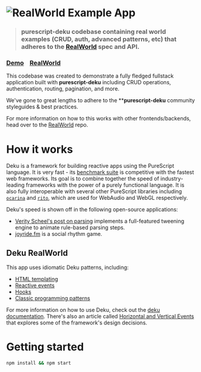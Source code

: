 # ![RealWorld Example App](logo.png)

> ### purescript-deku codebase containing real world examples (CRUD, auth, advanced patterns, etc) that adheres to the [RealWorld](https://github.com/gothinkster/realworld) spec and API.


### [Demo](https://deku-realworld.netlify.app/)&nbsp;&nbsp;&nbsp;&nbsp;[RealWorld](https://github.com/gothinkster/realworld)


This codebase was created to demonstrate a fully fledged fullstack application built with **purescript-deku** including CRUD operations, authentication, routing, pagination, and more.

We've gone to great lengths to adhere to the ****purescript-deku** community styleguides & best practices.

For more information on how to this works with other frontends/backends, head over to the [RealWorld](https://github.com/gothinkster/realworld) repo.


# How it works

Deku is a framework for building reactive apps using the PureScript language. It is very fast - its [benchmark suite](https://github.com/mikesol/purescript-deku/blob/main/test/Performance/Snapshot/TodoTest.js) is competitive with the fastest web frameworks. Its goal is to combine together the speed of industry-leading frameworks with the power of a purely functional language. It is also fully interoperable with several other PureScript libraries including [`ocarina`](https://github.com/mikesol/purescript-ocarina) and [`rito`](https://github.com/mikesol/purescript-rito), which are used for WebAudio and WebGL respectively.

Deku's speed is shown off in the following open-source applications:

- [Verity Scheel's post on parsing](https://cofree.coffee/~verity/parser.html) implements a full-featured tweening engine to animate rule-based parsing steps.
- [joyride.fm](https://joyride.fm) is a social rhythm game.

## Deku RealWorld

This app uses idiomatic Deku patterns, including:

- [HTML templating](./wiki/templating.md)
- [Reactive events](./wiki/events.md)
- [Hooks](./wiki/hooks.md)
- [Classic programming patterns](./wiki/functional-programming.md)

For more information on how to use Deku, check out the [deku documentation](https://mikesol.github.io/purescript-deku). There's also an article called [Horizontal and Vertical Events](https://dev.to/mikesol/horizontal-and-vertical-events-1pm1) that explores some of the framework's design decisions.

# Getting started

```bash
npm install && npm start
```
